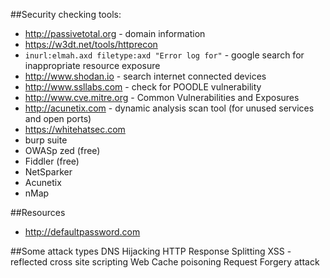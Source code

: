 ##Security checking tools:

- http://passivetotal.org - domain information
- https://w3dt.net/tools/httprecon
- `inurl:elmah.axd filetype:axd "Error log for"` - google search for inappropriate resource exposure
- http://www.shodan.io - search internet connected devices
- http://www.ssllabs.com - check for POODLE vulnerability
- http://www.cve.mitre.org - Common Vulnerabilities and Exposures
- http://acunetix.com - dynamic analysis scan tool (for unused services and open ports)
- https://whitehatsec.com
- burp suite
- OWASp zed (free)
- Fiddler (free)
- NetSparker
- Acunetix
- nMap

##Resources

- http://defaultpassword.com

##Some attack types
DNS Hijacking
HTTP Response Splitting
XSS - reflected cross site scripting
Web Cache poisoning
Request Forgery attack

